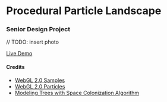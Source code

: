 # Procedural Particle Landscape
### Senior Design Project

// TODO: insert photo

[Live Demo](http://rickyrajani.com/procedural-particle-landscape)

#### Credits
- [WebGL 2.0 Samples](http://webglsamples.org/WebGL2Samples/#transform_feedback_separated_2)
- [WebGL 2.0 Particles](https://github.com/toji/webgl2-particles)
- [Modeling Trees with Space Colonization Algorithm](http://algorithmicbotany.org/papers/colonization.egwnp2007.large.pdf)
